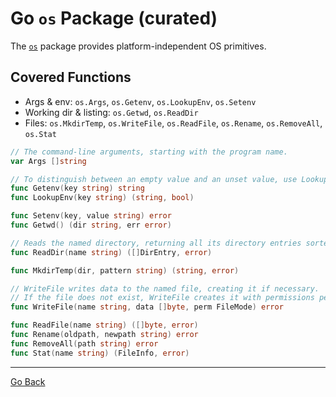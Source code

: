 # Go `os` Package (curated)

The [`os`](https://pkg.go.dev/os) package provides platform-independent OS primitives.

## Covered Functions

- Args & env: `os.Args`, `os.Getenv`, `os.LookupEnv`, `os.Setenv`
- Working dir & listing: `os.Getwd`, `os.ReadDir`
- Files: `os.MkdirTemp`, `os.WriteFile`, `os.ReadFile`, `os.Rename`, `os.RemoveAll`, `os.Stat`

```go
// The command-line arguments, starting with the program name.
var Args []string

// To distinguish between an empty value and an unset value, use LookupEnv.
func Getenv(key string) string
func LookupEnv(key string) (string, bool)

func Setenv(key, value string) error
func Getwd() (dir string, err error)

// Reads the named directory, returning all its directory entries sorted by filename.
func ReadDir(name string) ([]DirEntry, error)

func MkdirTemp(dir, pattern string) (string, error)

// WriteFile writes data to the named file, creating it if necessary.
// If the file does not exist, WriteFile creates it with permissions perm.
func WriteFile(name string, data []byte, perm FileMode) error

func ReadFile(name string) ([]byte, error)
func Rename(oldpath, newpath string) error
func RemoveAll(path string) error
func Stat(name string) (FileInfo, error)
```


---

[Go Back](../../README.md)